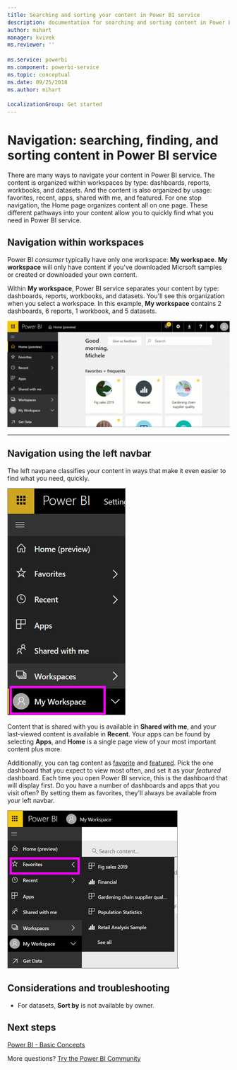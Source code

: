 ```yaml
---
title: Searching and sorting your content in Power BI service
description: documentation for searching and sorting content in Power BI workspaces
author: mihart
manager: kvivek
ms.reviewer: ''

ms.service: powerbi
ms.component: powerbi-service
ms.topic: conceptual
ms.date: 09/25/2018
ms.author: mihart

LocalizationGroup: Get started
---
```

# Navigation: searching, finding, and sorting content in Power BI service
There are many ways to navigate your content in Power BI service. The content is organized within workspaces by type: dashboards, reports, workbooks, and datasets.  And the content is also organized by usage: favorites, recent, apps, shared with me, and featured. For one stop navigation, the Home page organizes content all on one page. These different pathways into your content allow you to quickly find what you need in Power BI service.  

## Navigation within workspaces

Power BI *consumer* typically have only one workspace: **My workspace**. **My workspace** will only have content if you've downloaded Micrsoft samples or created or downloaded your own content.  

Within **My workspace**, Power BI service separates your content by type: dashboards, reports, workbooks, and datasets. You'll see this organization when you select a workspace. In this example, **My workspace** contains 2 dashboards, 6 reports, 1 workbook, and 5 datasets.

![video](./media/end-user-search-sort/nav.gif)

________________________________________

## Navigation using the left navbar
The left navpane classifies your content in ways that make it even easier to find what you need, quickly.  

![left navpane](./media/end-user-search-sort/power-bi-newnav2.png)


Content that is shared with you is available in **Shared with me**, and your last-viewed content is available in **Recent**. Your apps can be found by selecting **Apps**, and **Home** is a single page view of your most important content plus more.

Additionally, you can tag content as [favorite](end-user-favorite.md) and [featured](end-user-featured.md). Pick the one dashboard that you expect to view most often, and set it as your *featured* dashboard. Each time you open Power BI service, this is the dashboard that will display first. Do you have a number of dashboards and apps that you visit often? By setting them as favorites, they'll always be available from your left navbar.

![Favorites flyout](./media/end-user-search-sort/power-bi-favorite-flyout.png).


## Considerations and troubleshooting
* For datasets, **Sort by** is not available by owner.

## Next steps
[Power BI - Basic Concepts](end-user-basic-concepts.md)

More questions? [Try the Power BI Community](http://community.powerbi.com/)